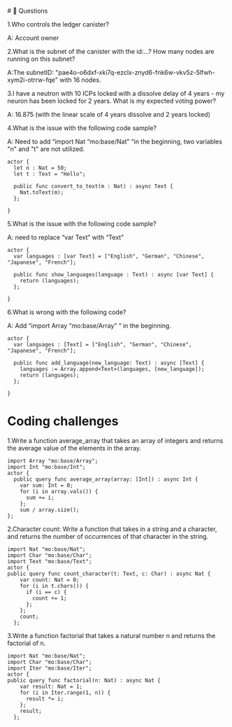  #<a id="questions"> 🙋 Questions </a>

1.Who controls the ledger canister?

A: Account owner

2.What is the subnet of the canister with the id:…? How many nodes are running on this subnet?

A:The subnetID: "pae4o-o6dxf-xki7q-ezclx-znyd6-fnk6w-vkv5z-5lfwh-xym2i-otrrw-fqe"  with 16 nodes.

3.I have a neutron with 10 ICPs locked with a dissolve delay of 4 years - my neuron has been locked for 2 years. What is my expected voting power?

A: 16.875 (with the linear scale of 4 years dissolve and 2 years locked)

4.What is the issue with the following code sample? 

A:  Need to add “import Nat “mo:base/Nat” “in the beginning, two variables "n" and "t" are not utilized.
```
actor {
  let n : Nat = 50;
  let t : Text = "Hello";

  public func convert_to_text(m : Nat) : async Text {
    Nat.toText(m);
  };
 
}
```
5.What is the issue with the following code sample? 

A: need to replace “var Text” with “Text”
```
actor {
  var languages : [var Text] = ["English", "German", "Chinese", "Japanese", "French"];

  public func show_languages(language : Text) : async [var Text] {
    return (languages);
  };
 
}
```
6.What is wrong with the following code?

A: Add “import Array “mo:base/Array” “ in the beginning.
```
actor {
  var languages : [Text] = ["English", "German", "Chinese", "Japanese", "French"];

  public func add_language(new_language: Text) : async [Text] {
    languages := Array.append<Text>(languages, [new_language]);
    return (languages);
  };
 
}
```

# <a id="coding-challenges"> Coding challenges </a>

1.Write a function average_array that takes an array of integers and returns the average value of the elements in the array.
```
import Array "mo:base/Array";
import Int "mo:base/Int";
actor {
  public query func average_array(array: [Int]) : async Int {
    var sum: Int = 0;
    for (i in array.vals()) {
      sum += i;
    };
    sum / array.size();
};
```
2.Character count: Write a function that takes in a string and a character, and returns the number of occurrences of that character in the string.
```
import Nat "mo:base/Nat";
import Char "mo:base/Char";
import Text "mo:base/Text";
actor {
public query func count_character(t: Text, c: Char) : async Nat {
    var count: Nat = 0;
    for (i in t.chars()) {
      if (i == c) {
        count += 1;
      };
    };
    count;
  };
``` 
3.Write a function factorial that takes a natural number n and returns the factorial of n.
```
import Nat "mo:base/Nat";
import Char "mo:base/Char";
import Iter "mo:base/Iter";
actor {
public query func factorial(n: Nat) : async Nat {
    var result: Nat = 1;
    for (i in Iter.range(1, n)) {
      result *= i;
    };
    result;
  };
``` 
